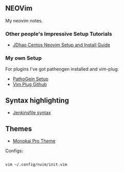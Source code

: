 ## NEOVim


My neovim notes.

### Other people's Impressive Setup Tutorials



* [JDhao Centos Neovim Setup and Install Guide](https://jdhao.github.io/2018/12/24/centos_nvim_install_use_guide_en/)



### My own Setup

For plugins I've got patheogen installed and vim-plug:

* [PathoGein Setup](https://github.com/tpope/vim-pathogen)
* [Vim Plug Github](https://github.com/junegunn/vim-plug)

## Syntax highlighting

* [Jenkinsfile syntax](https://github.com/martinda/Jenkinsfile-vim-syntax)

## Themes

* [Monokai Pro Theme](https://github.com/phanviet/vim-monokai-pro)


Configs:

```

vim ~/.config/nvim/init.vim

```